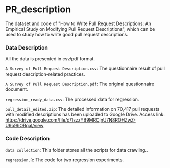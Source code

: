 # PR_description

The dataset and code of "How to Write Pull Request Descriptions: An Empirical Study on Modifying Pull Request Descriptions", which can be used to study how to write good pull request descriptions.

### Data Description

All the data is presented in csv/pdf format.

`A Survey of Pull Request Description.csv`: The questionnaire result of pull request description-related practices. 

`A Survey of Pull Request Description.pdf`: The original questionnaire document. 

`regression_ready_data.csv`: The processed data for regression.

`pull_detail_edited.zip`: The detailed information on 70,417 pull requests with modified descriptions has been uploaded to Google Drive. Access link: https://drive.google.com/file/d/1szzYB9MRCjnU7N8RQHZwZ-U9b9hORqal/view

### Code Description

`data collection`: This folder stores all the scripts for data crawling..

 `regression.R`: The code for two regression experiments.
